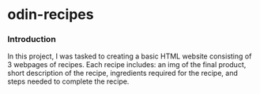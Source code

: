 # odin-recipes
### Introduction
<p> In this project, I was tasked to creating a basic HTML website consisting of 3 webpages of recipes. Each recipe includes: an img of the final product, short description of the recipe, ingredients required for the recipe, and steps needed to complete the recipe. 

